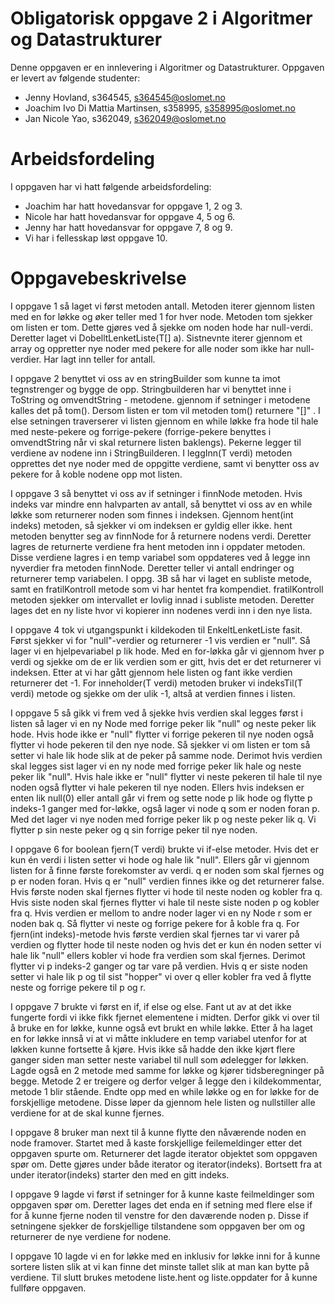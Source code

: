 # Obligatorisk oppgave 2 i Algoritmer og Datastrukturer

Denne oppgaven er en innlevering i Algoritmer og Datastrukturer. 
Oppgaven er levert av følgende studenter:
* Jenny Hovland, s364545, s364545@oslomet.no
* Joachim Ivo Di Mattia Martinsen, s358995, s358995@oslomet.no
* Jan Nicole Yao, s362049, s362049@oslomet.no

# Arbeidsfordeling

I oppgaven har vi hatt følgende arbeidsfordeling:
* Joachim har hatt hovedansvar for oppgave 1, 2 og 3. 
* Nicole har hatt hovedansvar for oppgave 4, 5 og 6. 
* Jenny har hatt hovedansvar for oppgave 7, 8 og 9.
* Vi har i fellesskap løst oppgave 10.  

# Oppgavebeskrivelse

I oppgave 1 så laget vi først metoden antall. Metoden iterer gjennom listen med en for løkke og øker teller med 1 for
hver node. Metoden tom sjekker om listen er tom. Dette gjøres ved å sjekke om noden hode har null-verdi. Deretter laget
vi DobelltLenketListe(T[] a). Sistnevnte iterer gjennom et array og oppretter nye noder med pekere for alle noder som
ikke har null-verdier. Har lagt inn teller for antall. 

I oppgave 2 benyttet vi oss av en stringBuilder som kunne ta imot tegnstrenger og bygge de opp. Stringbuilderen har vi 
benyttet inne i ToString og omvendtString - metodene. gjennom if setninger i metodene kalles det på tom(). Dersom listen
er tom vil metoden tom() returnere "[]" . I else setningen traverserer vi listen gjennom en while løkke fra hode til
hale med neste-pekere og forrige-pekere (forrige-pekere benyttes i omvendtString når vi skal returnere listen baklengs). 
Pekerne legger til verdiene av nodene inn i StringBuilderen. I leggInn(T verdi) metoden opprettes det nye noder med de 
oppgitte verdiene, samt vi benytter oss av pekere for å koble nodene opp mot listen.  

I oppgave 3 så benyttet vi oss av if setninger i finnNode metoden. Hvis indeks var mindre enn halvparten av antall, så 
benyttet vi oss av en while løkke som returnerer noden som finnes i indeksen. Gjennom hent(int indeks) metoden, så
sjekker vi om indeksen er gyldig eller ikke. hent metoden benytter seg av finnNode for å returnere nodens verdi.
Deretter lagres de returnerte verdiene fra hent metoden inn i oppdater metoden. Disse verdiene lagres i en temp variabel
som oppdateres ved å legge inn nyverdier fra metoden finnNode. Deretter teller vi antall endringer og returnerer temp
variabelen. I oppg. 3B så har vi laget en subliste metode, samt en fratilKontroll metode som vi har hentet fra
kompendiet. fratilKontroll metoden sjekker om intervallet er lovlig innad i subliste metoden. Deretter lages det en ny
liste hvor vi kopierer inn nodenes verdi inn i den nye lista.

I oppgave 4 tok vi utgangspunkt i kildekoden til EnkeltLenketListe fasit. Først sjekker vi for "null"-verdier og
returnerer -1 vis verdien er "null". Så lager vi en hjelpevariabel p lik hode. Med en for-løkka går vi gjennom hver p
verdi og sjekke om de er lik verdien som er gitt, hvis det er det returnerer vi indeksen. Etter at vi har gått gjennom
hele listen og fant ikke verdien returnerer det -1. For inneholder(T verdi) metoden bruker vi indeksTil(T verdi) metode
og sjekke om der ulik -1, altså at verdien finnes i listen.

I oppgave 5 så gikk vi frem ved å sjekke hvis verdien skal legges først i listen så lager vi en ny Node med forrige peker 
lik "null" og neste peker lik hode. Hvis hode ikke er "null" flytter vi forrige pekeren til nye noden også flytter vi 
hode pekeren til den nye node. Så sjekker vi om listen er tom så setter vi hale lik hode slik at de peker på samme node. 
Derimot hvis verdien skal legges sist lager vi en ny node med forrige peker lik hale og neste peker lik "null". Hvis 
hale ikke er "null" flytter vi neste pekeren til hale til nye noden også flytter vi hale pekeren til nye noden. Ellers 
hvis indeksen er enten lik null(0) eller antall går vi frem og sette node p lik hode og flytte p indeks-1 ganger med 
for-løkke, også lager vi node q som er noden foran p. Med det lager vi nye noden med forrige peker lik p og neste peker 
lik q. Vi flytter p sin neste peker og q sin forrige peker til nye noden.

I oppgave 6 for boolean fjern(T verdi) brukte vi if-else metoder. Hvis det er kun én verdi i listen setter vi hode og 
hale lik "null". Ellers går vi gjennom listen for å finne første forekomster av verdi. q er noden som skal fjernes og p 
er noden foran. Hvis q er "null" verdien finnes ikke og det returnerer false. Hvis første noden skal fjernes flytter vi 
hode til neste noden og kobler fra q. Hvis siste noden skal fjernes flytter vi hale til neste siste noden p og kobler 
fra q. Hvis verdien er mellom to andre noder lager vi en ny Node r som er noden bak q. Så flytter vi neste og forrige 
pekere for å koble fra q. For fjern(int indeks)-metode hvis første verdien skal fjernes tar vi varer på verdien og flytter 
hode til neste noden og hvis det er kun én noden setter vi hale lik "null" ellers kobler vi hode fra verdien som skal 
fjernes. Derimot flytter vi p indeks-2 ganger og tar vare på verdien. Hvis q er siste noden setter vi hale lik p og til
sist "hopper" vi over q eller kobler fra ved å flytte neste og forrige pekere til p og r.

I oppgave 7 brukte vi først en if, if else og else. Fant ut av at det ikke fungerte fordi vi ikke fikk fjernet 
elementene i midten. Derfor gikk vi over til å bruke en for løkke, kunne også evt brukt en while løkke. 
Etter å ha laget en for løkke innså vi at vi måtte inkludere en temp variabel utenfor for at løkken kunne fortsette å
kjøre. Hvis ikke så hadde den ikke kjørt flere ganger siden man setter neste variabel til null som ødelegger for løkken.
Lagde også en 2 metode med samme for løkke og kjører tidsberegninger på begge. Metode 2 er treigere og derfor velger å
legge den i kildekommentar, metode 1 blir stående. Endte opp med en while løkke og en for løkke for de forskjellige
metodene. Disse løper da gjennom hele listen og nullstiller alle verdiene for at de skal kunne fjernes.

I oppgave 8 bruker man next til å kunne flytte den nåværende noden en node framover. Startet med å kaste forskjellige
feilemeldinger etter det oppgaven spurte om. Returnerer det lagde iterator objektet som oppgaven spør om. Dette gjøres
under både iterator og iterator(indeks). Bortsett fra at under iterator(indeks) starter den med en gitt indeks. 

I oppgave 9 lagde vi først if setninger for å kunne kaste feilmeldinger som oppgaven spør om. Deretter  lages det enda
en if setning med flere else if for å kunne fjerne noden til venstre for den daværende noden p. Disse if setningene 
sjekker de forskjellige tilstandene som oppgaven ber om og returnerer de nye verdiene for nodene.

I oppgave 10 lagde vi en for løkke med en inklusiv for løkke inni for å kunne sortere listen slik at vi kan finne det 
minste tallet slik at man kan bytte på verdiene. Til slutt brukes metodene liste.hent og liste.oppdater for å kunne 
fullføre oppgaven. 

